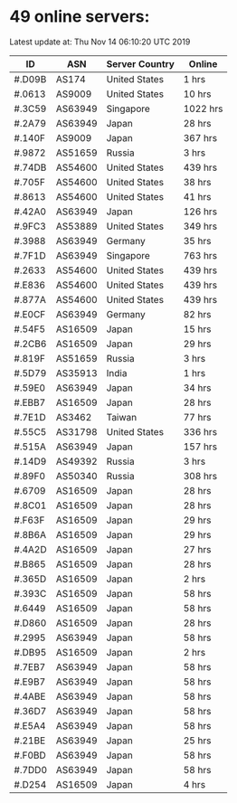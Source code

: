 # 49 online servers:

Latest update at: Thu Nov 14 06:10:20 UTC 2019

| ID | ASN | Server Country | Online |
| -- | --- | -------------- | ------ |
| #.D09B | AS174 | United States | 1 hrs |
| #.0613 | AS9009 | United States | 10 hrs |
| #.3C59 | AS63949 | Singapore | 1022 hrs |
| #.2A79 | AS63949 | Japan | 28 hrs |
| #.140F | AS9009 | Japan | 367 hrs |
| #.9872 | AS51659 | Russia | 3 hrs |
| #.74DB | AS54600 | United States | 439 hrs |
| #.705F | AS54600 | United States | 38 hrs |
| #.8613 | AS54600 | United States | 41 hrs |
| #.42A0 | AS63949 | Japan | 126 hrs |
| #.9FC3 | AS53889 | United States | 349 hrs |
| #.3988 | AS63949 | Germany | 35 hrs |
| #.7F1D | AS63949 | Singapore | 763 hrs |
| #.2633 | AS54600 | United States | 439 hrs |
| #.E836 | AS54600 | United States | 439 hrs |
| #.877A | AS54600 | United States | 439 hrs |
| #.E0CF | AS63949 | Germany | 82 hrs |
| #.54F5 | AS16509 | Japan | 15 hrs |
| #.2CB6 | AS16509 | Japan | 29 hrs |
| #.819F | AS51659 | Russia | 3 hrs |
| #.5D79 | AS35913 | India | 1 hrs |
| #.59E0 | AS63949 | Japan | 34 hrs |
| #.EBB7 | AS16509 | Japan | 28 hrs |
| #.7E1D | AS3462 | Taiwan | 77 hrs |
| #.55C5 | AS31798 | United States | 336 hrs |
| #.515A | AS63949 | Japan | 157 hrs |
| #.14D9 | AS49392 | Russia | 3 hrs |
| #.89F0 | AS50340 | Russia | 308 hrs |
| #.6709 | AS16509 | Japan | 28 hrs |
| #.8C01 | AS16509 | Japan | 28 hrs |
| #.F63F | AS16509 | Japan | 29 hrs |
| #.8B6A | AS16509 | Japan | 29 hrs |
| #.4A2D | AS16509 | Japan | 27 hrs |
| #.B865 | AS16509 | Japan | 28 hrs |
| #.365D | AS16509 | Japan | 2 hrs |
| #.393C | AS16509 | Japan | 58 hrs |
| #.6449 | AS16509 | Japan | 58 hrs |
| #.D860 | AS16509 | Japan | 28 hrs |
| #.2995 | AS63949 | Japan | 58 hrs |
| #.DB95 | AS16509 | Japan | 2 hrs |
| #.7EB7 | AS63949 | Japan | 58 hrs |
| #.E9B7 | AS63949 | Japan | 58 hrs |
| #.4ABE | AS63949 | Japan | 58 hrs |
| #.36D7 | AS63949 | Japan | 58 hrs |
| #.E5A4 | AS63949 | Japan | 58 hrs |
| #.21BE | AS63949 | Japan | 25 hrs |
| #.F0BD | AS63949 | Japan | 58 hrs |
| #.7DD0 | AS63949 | Japan | 58 hrs |
| #.D254 | AS16509 | Japan | 4 hrs |

